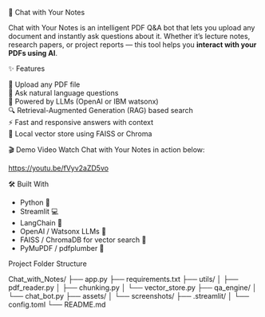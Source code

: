 
📄 Chat with Your Notes

Chat with Your Notes is an intelligent PDF Q&A bot that lets you upload any document and instantly ask questions about it. Whether it’s lecture notes, research papers, or project reports — this tool helps you **interact with your PDFs using AI**.


✨ Features

📁 Upload any PDF file  
💬 Ask natural language questions  
🧠 Powered by LLMs (OpenAI or IBM watsonx)  
🔍 Retrieval-Augmented Generation (RAG) based search  
⚡ Fast and responsive answers with context  
📂 Local vector store using FAISS or Chroma  


🎬 Demo Video
Watch Chat with Your Notes in action below:  

https://youtu.be/fVyv2aZD5vo


🛠️ Built With

- Python 🐍  
- Streamlit 💻  
- LangChain 🧠  
- OpenAI / Watsonx LLMs 🤖  
- FAISS / ChromaDB for vector search 🧾  
- PyMuPDF / pdfplumber 📄  


Project Folder Structure

Chat_with_Notes/
├── app.py
├── requirements.txt
├── utils/
│   ├── pdf_reader.py
│   ├── chunking.py
│   └── vector_store.py
├── qa_engine/
│   └── chat_bot.py
├── assets/
│   └── screenshots/
├── .streamlit/
│   └── config.toml
└── README.md


